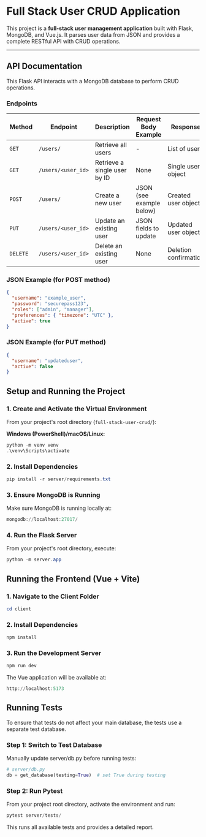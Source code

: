 # Full Stack User CRUD Application

This project is a **full-stack user management application** built with Flask, MongoDB, and Vue.js. It parses user data from JSON and provides a complete RESTful API with CRUD operations.

---

## API Documentation

This Flask API interacts with a MongoDB database to perform CRUD operations.

### Endpoints

| Method   | Endpoint           | Description                  | Request Body Example     | Response              |
| -------- | ------------------ | ---------------------------- | ------------------------ | --------------------- |
| `GET`    | `/users/`          | Retrieve all users           | -                        | List of users         |
| `GET`    | `/users/<user_id>` | Retrieve a single user by ID | None                     | Single user object    |
| `POST`   | `/users/`          | Create a new user            | JSON (see example below) | Created user object   |
| `PUT`    | `/users/<user_id>` | Update an existing user      | JSON fields to update    | Updated user object   |
| `DELETE` | `/users/<user_id>` | Delete an existing user      | None                     | Deletion confirmation |

### JSON Example (for POST method)

```json
{
  "username": "example_user",
  "password": "securepass123",
  "roles": ["admin", "manager"],
  "preferences": { "timezone": "UTC" },
  "active": true
}
```

### JSON Example (for PUT method)

```json
{
  "username": "updateduser",
  "active": false
}
```

## Setup and Running the Project

### 1. Create and Activate the Virtual Environment

From your project's root directory (`full-stack-user-crud/`):

**Windows (PowerShell)/macOS/Linux:**

```powershell
python -m venv venv
.\venv\Scripts\activate
```

### 2. Install Dependencies

```powershell
pip install -r server/requirements.txt
```

### 3. Ensure MongoDB is Running

Make sure MongoDB is running locally at:

```powershell
mongodb://localhost:27017/
```

### 4. Run the Flask Server

From your project's root directory, execute:

```powershell
python -m server.app
```

## Running the Frontend (Vue + Vite)

### 1. Navigate to the Client Folder

```powershell
cd client
```

### 2. Install Dependencies

```powershell
npm install
```

### 3. Run the Development Server

```powershell
npm run dev
```

The Vue application will be available at:

```powershell
http://localhost:5173
```

## Running Tests

To ensure that tests do not affect your main database, the tests use a separate test database.

### Step 1: Switch to Test Database

Manually update server/db.py before running tests:

```python
# server/db.py
db = get_database(testing=True)  # set True during testing
```

### Step 2: Run Pytest

From your project root directory, activate the environment and run:

```powershell
pytest server/tests/
```

This runs all available tests and provides a detailed report.
